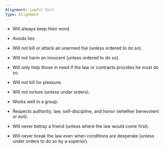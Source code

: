```yaml
---
Alignment: Lawful Evil
Type: Alignment
---
```


- Will always keep their word.
    
- Avoids lies
    
- Will not kill or attack an unarmed foe (unless ordered to do so).
    
- Will not harm an innocent (unless ordered to do so).
    
- Will only help those in need if the law or contracts provides he must do so.
    
- Will not kill for pleasure.
    
- Will not torture (unless under orders).
    
- Works well in a group.
    
- Respects authority, law, self-discipline, and honor (whether benevolent or evil).
    
- Will never betray a friend (unless where the law would come first).
    
- Will never break the law even when conditions are desperate (unless under orders to do so by a superior).